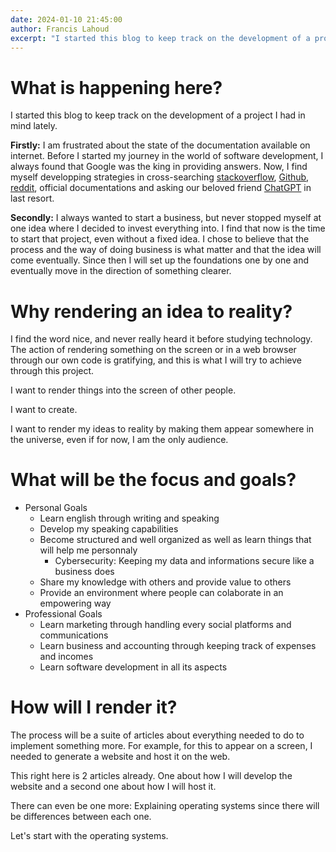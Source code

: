 ```yaml
---
date: 2024-01-10 21:45:00
author: Francis Lahoud
excerpt: "I started this blog to keep track on the development of a project I had in mind lately."
---
```

# What is happening here?
I started this blog to keep track on the development of a project I had in mind lately.

**Firstly:** I am frustrated about the state of the documentation available on internet. Before I started my journey in the world of software development, I always found that Google was the king in providing answers. Now, I find myself developping strategies in cross-searching [stackoverflow](https://stackoverflow.com/), [Github](https://github.com), [reddit](https://reddit.com), official documentations and asking our beloved friend [ChatGPT](https://chat.openai.com/) in last resort.

**Secondly:** I always wanted to start a business, but never stopped myself at one idea where I decided to invest everything into. I find that now is the time to start that project, even without a fixed idea. I chose to believe that the process and the way of doing business is what matter and that the idea will come eventually. Since then I will set up the foundations one by one and eventually move in the direction of something clearer.

# Why rendering an idea to reality?
I find the word nice, and never really heard it before studying technology. The action of rendering something on the screen or in a web browser through our own code is gratifying, and this is what I will try to achieve through this project.

I want to render things into the screen of other people.

I want to create.

I want to render my ideas to reality by making them appear somewhere in the universe, even if for now, I am the only audience.

# What will be the focus and goals?
- Personal Goals
	- Learn english through writing and speaking
	- Develop my speaking capabilities
	- Become structured and well organized as well as learn things that will help me personnaly
		- Cybersecurity: Keeping my data and informations secure like a business does
	- Share my knowledge with others and provide value to others
	- Provide an environment where people can colaborate in an empowering way
- Professional Goals
	- Learn marketing through handling every social platforms and communications
	- Learn business and accounting through keeping track of expenses and incomes
	- Learn software development in all its aspects

# How will I render it?
The process will be a suite of articles about everything needed to do to implement something more. For example, for this to appear on a screen, I needed to generate a website and host it on the web. 

This right here is 2 articles already. One about how I will develop the website and a second one about how I will host it.

There can even be one more: Explaining operating systems since there will be differences between each one.

Let's start with the operating systems.
